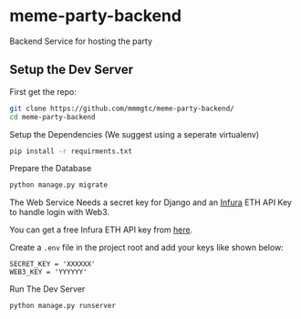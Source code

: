 # meme-party-backend
Backend Service for hosting the party

## Setup the Dev Server

First get the repo:

```bash
git clone https://github.com/mmmgtc/meme-party-backend/
cd meme-party-backend
```

Setup the Dependencies (We suggest using a seperate virtualenv)

```bash
pip install -r requirments.txt
```

Prepare the Database

```bash
python manage.py migrate
```
The Web Service Needs a secret key for Django and an [Infura](https://infura.io/) ETH API Key to handle login with Web3.

You can get a free Infura ETH API key from [here](https://infura.io/product/ethereum).

Create a `.env` file in the project root and add your keys like shown below:

```
SECRET_KEY = 'XXXXXX'
WEB3_KEY = 'YYYYYY'
```

Run The Dev Server

```bash
python manage.py runserver
```
